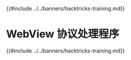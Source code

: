 {{#include ../../banners/hacktricks-training.md}}

# WebView 协议处理程序

{{#include ../../banners/hacktricks-training.md}}
